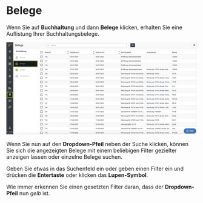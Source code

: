 # Belege  

Wenn Sie auf **Buchhaltung** und dann **Belege** klicken, erhalten Sie eine Auflistung Ihrer Buchhaltungsbelege.  

![](../../static/img/Buchhaltung/belege1.png)  

Wenn Sie nun auf den **Dropdown-Pfeil** neben der Suche klicken, können Sie sich die angezeigten Belege mit einem beliebigen
Filter gezielter anzeigen lassen oder einzelne Belege suchen. 

Geben Sie etwas in das Suchenfeld ein oder geben einen Filter ein und drücken die **Entertaste** oder klicken das **Lupen-Symbol**. 

Wie immer erkennen Sie einen gesetzten Filter daran, dass der **Dropdown-Pfeil** nun *gelb* ist.  

